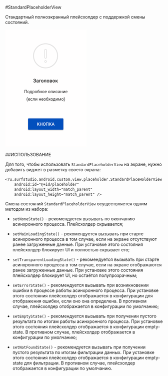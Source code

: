 #StandardPlaceholderView

Стандартный полноэкранный плейсхолдер с поддержкой смены состояний.

![StandardPlaceholderView](/custom-view/doc/standard-placeholder-view.png)

##ИСПОЛЬЗОВАНИЕ

Для того, чтобы использовать `StandardPlaceholderView` на экране, нужно добавить виджет в 
разметку своего экрана:

```
<ru.surfstudio.android.custom.view.placeholder.StandardPlaceHolderView
    android:id="@+id/placeholder"
    android:layout_width="match_parent"
    android:layout_height="match_parent" />
```
   
            
Смена состояний `StandardPlaceholderView` осуществляется одним методом из набора:

+ `setNoneState()` - рекомендуется вызывать по окончанию асинхронного процесса. Плейсхолдер 
скрывается;

+ `setMainLoadingState()` - рекомендуется вызывать при старте асинхронного процесса в том 
случае, если на экране отсутствуют ранее загруженные данные. При установке этого состояния 
плейсхолдер блокирует UI и полностью скрывает его;

+ `setTransparentLoadingState()` - рекомендуется вызывать при старте асинхронного процесса в 
том случае, если на экране отображаются ранее загруженные данные. При установке этого 
состояния плейсхолдер блокирует UI, но остаётся полупрозрачным;

+ `setErrorState()` - рекомендуется вызывать при возникновении ошибки в процессе работы асинхронного 
процесса. При установке этого состояния плейсхолдер отображается в конфигурации для отображения 
ошибки, если оно она определена. В противном случае, плейсхолдер отображается в конфигурации по 
умолчанию;

+ `setEmptyState()` - рекомендуется вызывать при получении пустого результата по итогам работы 
асинхронного процесса. При установке этого состояния плейсхолдер отображается в конфигурации 
empty-state. В противном случае, плейсхолдер отображается в конфигурации по умолчанию;

+ `setNotFoundState()` - рекомендуется вызывать при получении пустого результата по итогам 
фильтрации данных. При установке этого состояния плейсхолдер отображается в конфигурации 
empty-state для фильтрации. В противном случае, плейсхолдер отображается в конфигурации по умолчанию.